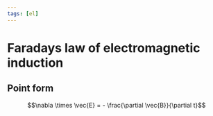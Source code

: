 ```yaml
---
tags: [el]
---
```

# Faradays law of electromagnetic induction

## Point form
$$\nabla \times \vec{E} = - \frac{\partial \vec{B}}{\partial t}$$